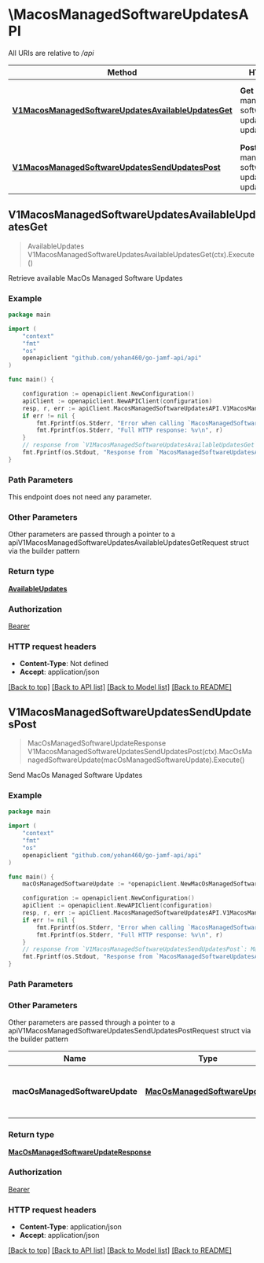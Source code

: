 # \MacosManagedSoftwareUpdatesAPI

All URIs are relative to */api*

Method | HTTP request | Description
------------- | ------------- | -------------
[**V1MacosManagedSoftwareUpdatesAvailableUpdatesGet**](MacosManagedSoftwareUpdatesAPI.md#V1MacosManagedSoftwareUpdatesAvailableUpdatesGet) | **Get** /v1/macos-managed-software-updates/available-updates | Retrieve available MacOs Managed Software Updates
[**V1MacosManagedSoftwareUpdatesSendUpdatesPost**](MacosManagedSoftwareUpdatesAPI.md#V1MacosManagedSoftwareUpdatesSendUpdatesPost) | **Post** /v1/macos-managed-software-updates/send-updates | Send MacOs Managed Software Updates



## V1MacosManagedSoftwareUpdatesAvailableUpdatesGet

> AvailableUpdates V1MacosManagedSoftwareUpdatesAvailableUpdatesGet(ctx).Execute()

Retrieve available MacOs Managed Software Updates



### Example

```go
package main

import (
    "context"
    "fmt"
    "os"
    openapiclient "github.com/yohan460/go-jamf-api/api"
)

func main() {

    configuration := openapiclient.NewConfiguration()
    apiClient := openapiclient.NewAPIClient(configuration)
    resp, r, err := apiClient.MacosManagedSoftwareUpdatesAPI.V1MacosManagedSoftwareUpdatesAvailableUpdatesGet(context.Background()).Execute()
    if err != nil {
        fmt.Fprintf(os.Stderr, "Error when calling `MacosManagedSoftwareUpdatesAPI.V1MacosManagedSoftwareUpdatesAvailableUpdatesGet``: %v\n", err)
        fmt.Fprintf(os.Stderr, "Full HTTP response: %v\n", r)
    }
    // response from `V1MacosManagedSoftwareUpdatesAvailableUpdatesGet`: AvailableUpdates
    fmt.Fprintf(os.Stdout, "Response from `MacosManagedSoftwareUpdatesAPI.V1MacosManagedSoftwareUpdatesAvailableUpdatesGet`: %v\n", resp)
}
```

### Path Parameters

This endpoint does not need any parameter.

### Other Parameters

Other parameters are passed through a pointer to a apiV1MacosManagedSoftwareUpdatesAvailableUpdatesGetRequest struct via the builder pattern


### Return type

[**AvailableUpdates**](AvailableUpdates.md)

### Authorization

[Bearer](../README.md#Bearer)

### HTTP request headers

- **Content-Type**: Not defined
- **Accept**: application/json

[[Back to top]](#) [[Back to API list]](../README.md#documentation-for-api-endpoints)
[[Back to Model list]](../README.md#documentation-for-models)
[[Back to README]](../README.md)


## V1MacosManagedSoftwareUpdatesSendUpdatesPost

> MacOsManagedSoftwareUpdateResponse V1MacosManagedSoftwareUpdatesSendUpdatesPost(ctx).MacOsManagedSoftwareUpdate(macOsManagedSoftwareUpdate).Execute()

Send MacOs Managed Software Updates



### Example

```go
package main

import (
    "context"
    "fmt"
    "os"
    openapiclient "github.com/yohan460/go-jamf-api/api"
)

func main() {
    macOsManagedSoftwareUpdate := *openapiclient.NewMacOsManagedSoftwareUpdate() // MacOsManagedSoftwareUpdate | MacOs Managed Software Update to send

    configuration := openapiclient.NewConfiguration()
    apiClient := openapiclient.NewAPIClient(configuration)
    resp, r, err := apiClient.MacosManagedSoftwareUpdatesAPI.V1MacosManagedSoftwareUpdatesSendUpdatesPost(context.Background()).MacOsManagedSoftwareUpdate(macOsManagedSoftwareUpdate).Execute()
    if err != nil {
        fmt.Fprintf(os.Stderr, "Error when calling `MacosManagedSoftwareUpdatesAPI.V1MacosManagedSoftwareUpdatesSendUpdatesPost``: %v\n", err)
        fmt.Fprintf(os.Stderr, "Full HTTP response: %v\n", r)
    }
    // response from `V1MacosManagedSoftwareUpdatesSendUpdatesPost`: MacOsManagedSoftwareUpdateResponse
    fmt.Fprintf(os.Stdout, "Response from `MacosManagedSoftwareUpdatesAPI.V1MacosManagedSoftwareUpdatesSendUpdatesPost`: %v\n", resp)
}
```

### Path Parameters



### Other Parameters

Other parameters are passed through a pointer to a apiV1MacosManagedSoftwareUpdatesSendUpdatesPostRequest struct via the builder pattern


Name | Type | Description  | Notes
------------- | ------------- | ------------- | -------------
 **macOsManagedSoftwareUpdate** | [**MacOsManagedSoftwareUpdate**](MacOsManagedSoftwareUpdate.md) | MacOs Managed Software Update to send | 

### Return type

[**MacOsManagedSoftwareUpdateResponse**](MacOsManagedSoftwareUpdateResponse.md)

### Authorization

[Bearer](../README.md#Bearer)

### HTTP request headers

- **Content-Type**: application/json
- **Accept**: application/json

[[Back to top]](#) [[Back to API list]](../README.md#documentation-for-api-endpoints)
[[Back to Model list]](../README.md#documentation-for-models)
[[Back to README]](../README.md)

